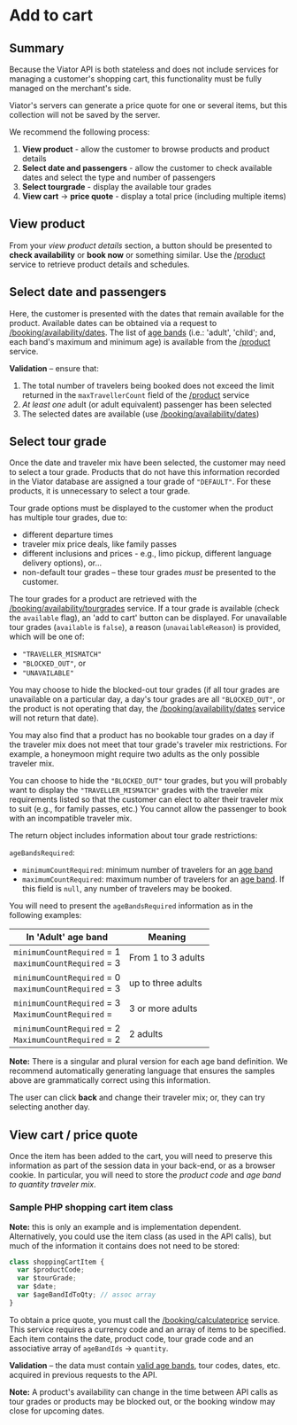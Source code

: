 # Add to cart

## Summary

Because the Viator API is both stateless and does not include services for managing a customer's shopping cart, this functionality must be fully managed on the merchant's side.

Viator's servers can generate a price quote for one or several items, but this collection will not be saved by the server.

We recommend the following process:

1. **View product** - allow the customer to browse products and product details
2. **Select date and passengers** - allow the customer to check available dates and select the type and number of passengers
3. **Select tourgrade** - display the available tour grades
4. **View cart** -> **price quote** - display a total price (including multiple items)

## View product
From your *view product details* section, a button should be presented to **check availability** or **book now** or something similar. Use the [/product](../../../../openapi/reference/operation/product) service to retrieve product details and schedules.

## Select date and passengers
Here, the customer is presented with the dates that remain available for the product. Available dates can be obtained via a request to [/booking/availability/dates](../../../../openapi/reference/operation/bookingAvailabilityDates). The list of [age bands](../../key-concepts/working-with-age-bands) (i.e.: 'adult', 'child'; and, each band's maximum and minimum age) is available from the [/product](../../../../openapi/reference/operation/product) service.

**Validation** – ensure that:
1. The total number of travelers being booked does not exceed the limit returned in the `maxTravellerCount` field of the [/product](../../../../openapi/reference/operation/product) service
2. *At least one* adult (or adult equivalent) passenger has been selected
3. The selected dates are available (use [/booking/availability/dates](../../../../openapi/reference/operation/bookingAvailabilityDates))

## Select tour grade

Once the date and traveler mix have been selected, the customer may need to select a tour grade. Products that do not have this information recorded in the Viator database are assigned a tour grade of `"DEFAULT"`. For these products, it is unnecessary to select a tour grade.

Tour grade options must be displayed to the customer when the product has multiple tour grades, due to:
- different departure times
- traveler mix price deals, like family passes
- different inclusions and prices - e.g., limo pickup, different language delivery options), or...
- non-default tour grades – these tour grades *must* be presented to the customer.

The tour grades for a product are retrieved with the [/booking/availability/tourgrades](../../../../openapi/reference/operation/bookingAvailabilityTourgrades) service. If a tour grade is available (check the `available` flag), an 'add to cart' button can be displayed. For unavailable tour grades (`available` is `false`), a reason (`unavailableReason`) is provided, which will be one of:

- `"TRAVELLER_MISMATCH"`
- `"BLOCKED_OUT"`, or
- `"UNAVAILABLE"`

You may choose to hide the blocked-out tour grades (if all tour grades are unavailable on a particular day, a day's tour grades are all `"BLOCKED_OUT"`, or the product is not operating that day, the [/booking/availability/dates](../../../../openapi/reference/operation/bookingAvailabilityDates) service will not return that date).

You may also find that a product has no bookable tour grades on a day if the traveler mix does not meet that tour grade's traveler mix restrictions. For example, a honeymoon might require two adults as the only possible traveler mix.

You can choose to hide the `"BLOCKED_OUT"` tour grades, but you will probably want to display the `"TRAVELLER_MISMATCH"` grades with the traveler mix requirements listed so that the customer can elect to alter their traveler mix to suit (e.g., for family passes, etc.) You cannot allow the passenger to book with an incompatible traveler mix.

The return object includes information about tour grade restrictions:

`ageBandsRequired`:
- `minimumCountRequired`: minimum number of travelers for an [age band](../../key-concepts/working-with-age-bands)
- `maximumCountRequired`: maximum number of travelers for an [age band](../../key-concepts/working-with-age-bands). If this field is `null`, any number of travelers may be booked.

You will need to present the `ageBandsRequired` information as in the following examples:

| In 'Adult' age band | Meaning |
|---------------------|---------|
| `minimumCountRequired` = 1<br>`maximumCountRequired` = 3 | From 1 to 3 adults |
| `minimumCountRequired` = 0<br>`maximumCountRequired` = 3 | up to three adults |
| `minimumCountRequired` = 3<br>`MaximumCountRequired` =  | 3 or more adults |
| `minimumCountRequired` = 2<br>`MaximumCountRequired` = 2 | 2 adults |


**Note:** There is a singular and plural version for each age band definition. We recommend automatically generating language that ensures the samples above are grammatically correct using this information.

The user can click **back** and change their traveler mix; or, they can try selecting another day.

## View cart / price quote

Once the item has been added to the cart, you will need to preserve this information as part of the session data in your back-end, or as a browser cookie. In particular, you will need to store the *product code* and *age band to quantity traveler mix*.

### Sample PHP shopping cart item class
**Note:** this is only an example and is implementation dependent. Alternatively, you could use the item class (as used in the API calls), but much of the information it contains does not need to be stored:

```javascript
class shoppingCartItem {
  var $productCode;
  var $tourGrade;
  var $date;
  var $ageBandIdToQty; // assoc array
}
```

To obtain a price quote, you must call the [/booking/calculateprice](../../../../openapi/reference/operation/bookingCalculateprice) service. This service requires a currency code and an array of items to be specified. Each item contains the date, product code, tour grade code and an associative array of `ageBandIds` -> `quantity`.

**Validation** – the data must contain [valid age bands](../../key-concepts/working-with-age-bands), tour codes, dates, etc. acquired in previous requests to the API.

**Note:** A product's availability can change in the time between API calls as tour grades or products may be blocked out, or the booking window may close for upcoming dates.